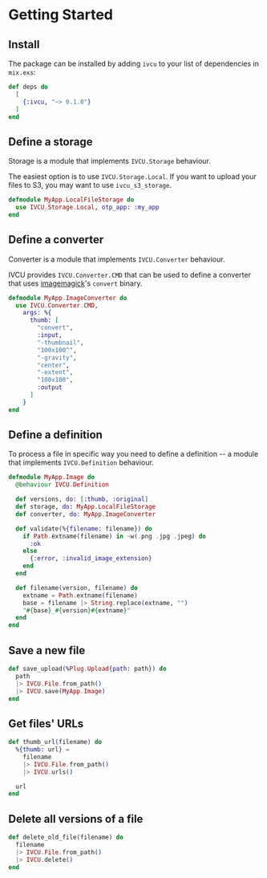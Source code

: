 # Getting Started

## Install

The package can be installed by adding `ivcu` to your list of
dependencies in `mix.exs`:

```elixir
def deps do
  [
    {:ivcu, "~> 0.1.0"}
  ]
end
```

## Define a storage

Storage is a module that implements `IVCU.Storage` behaviour.

The easiest option is to use `IVCU.Storage.Local`. If you want to
upload your files to S3, you may want to use `ivcu_s3_storage`.

```elixir
defmodule MyApp.LocalFileStorage do
  use IVCU.Storage.Local, otp_app: :my_app
end
```

## Define a converter

Converter is a module that implements `IVCU.Converter` behaviour.

IVCU provides `IVCU.Converter.CMD` that can be used to define
a converter that uses [imagemagick](https://imagemagick.org/)'s
`convert` binary.

```elixir
defmodule MyApp.ImageConverter do
  use IVCU.Converter.CMD,
    args: %{
      thumb: [
        "convert",
        :input,
        "-thumbnail",
        "100x100^",
        "-gravity",
        "center",
        "-extent",
        "100x100",
        :output
      ]
    }
end
```

## Define a definition

To process a file in specific way you need to define a definition --
a module that implements `IVCU.Definition` behaviour.

```elixir
defmodule MyApp.Image do
  @behaviour IVCU.Definition

  def versions, do: [:thumb, :original]
  def storage, do: MyApp.LocalFileStorage
  def converter, do: MyApp.ImageConverter

  def validate(%{filename: filename}) do
    if Path.extname(filename) in ~w(.png .jpg .jpeg) do
      :ok
    else
      {:error, :invalid_image_extension}
    end
  end

  def filename(version, filename) do
    extname = Path.extname(filename)
    base = filename |> String.replace(extname, "")
    "#{base}_#{version}#{extname}"
  end
end
```

## Save a new file

```elixir
def save_upload(%Plug.Upload{path: path}) do
  path
  |> IVCU.File.from_path()
  |> IVCU.save(MyApp.Image)
end
```

## Get files' URLs

```elixir
def thumb_url(filename) do
  %{thumb: url} =
    filename
    |> IVCU.File.from_path()
    |> IVCU.urls()

  url
end
```

## Delete all versions of a file

```elixir
def delete_old_file(filename) do
  filename
  |> IVCU.File.from_path()
  |> IVCU.delete()
end
```
